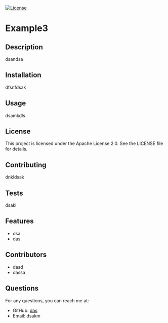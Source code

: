 
  [![License](https://img.shields.io/badge/License-Apache_2.0-blue.svg)](https://opensource.org/licenses/Apache-2.0)
# Example3

## Description
dsandsa

## Installation
dfsnfdsak

## Usage
dsamkdls

## License
This project is licensed under the Apache License 2.0. See the LICENSE file for details.

## Contributing
dnkldsak

## Tests
dsakl

## Features
- dsa
- das

## Contributors
- dasd
- dassa

## Questions
For any questions, you can reach me at:
- GitHub: [das](https://github.com/das)
- Email: dsakm
